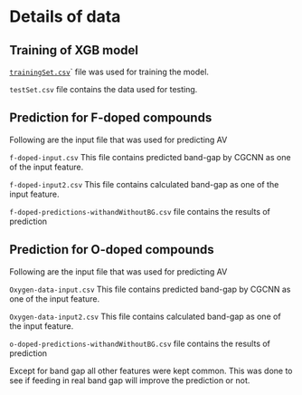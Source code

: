 # Details of data

## Training of XGB model
[`trainingSet.csv`](trainingSet.csv)`  file was used for training the model.

`testSet.csv` file  contains the data used for testing.


## Prediction for F-doped compounds
Following are the input file that was used for predicting AV

`f-doped-input.csv` This file contains predicted band-gap by CGCNN as one of the input feature.

`f-doped-input2.csv`  This file contains calculated band-gap as one of the input feature.

`f-doped-predictions-withandWithoutBG.csv` file contains the results of prediction


## Prediction for O-doped compounds
Following are the input file that was used for predicting AV

`Oxygen-data-input.csv` This file contains predicted band-gap by CGCNN as one of the input feature.

`Oxygen-data-input2.csv` This file contains calculated band-gap as one of the input feature.

`o-doped-predictions-withandWithoutBG.csv` file contains the results of prediction

Except for band gap all other features were kept common. This was done to see if feeding in real band gap will improve the prediction or not.
